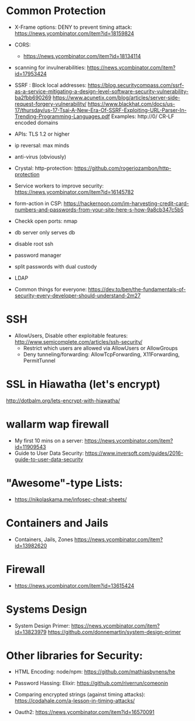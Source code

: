 

Common Protection
================
* X-Frame options: DENY to prevent timing attack:
  https://news.ycombinator.com/item?id=18159824

* CORS:
  * https://news.ycombinator.com/item?id=18134114

* scanning for invulnerabilities:
  https://news.ycombinator.com/item?id=17953424

* SSRF : Block local addresses:
  https://blog.securitycompass.com/ssrf-as-a-service-mitigating-a-design-level-software-security-vulnerability-ba2fbb690269
  https://www.acunetix.com/blog/articles/server-side-request-forgery-vulnerability/
  https://www.blackhat.com/docs/us-17/thursday/us-17-Tsai-A-New-Era-Of-SSRF-Exploiting-URL-Parser-In-Trending-Programming-Languages.pdf
  Examples:
  http://0/
  CR-LF
  encoded domains


* APIs: TLS 1.2 or higher

* ip reversal: max minds

* anti-virus (obviously)

* Crystal: http-protection: https://github.com/rogeriozambon/http-protection
* Service workers to improve security: https://news.ycombinator.com/item?id=16145782
* form-action in CSP: https://hackernoon.com/im-harvesting-credit-card-numbers-and-passwords-from-your-site-here-s-how-9a8cb347c5b5

* Checkk open ports: nmap

* db server only serves db

* disable root ssh

* password manager

* split passwords with dual custody

* LDAP

* Common things for everyone: https://dev.to/ben/the-fundamentals-of-security-every-developer-should-understand-2m27


SSH
===============================

* AllowUsers, Disable other exploitable features:
  http://www.semicomplete.com/articles/ssh-security/
  * Restrict which users are allowed via AllowUsers or AllowGroups
  * Deny tunneling/forwarding: AllowTcpForwarding, X11Forwarding, PermitTunnel



SSL in Hiawatha (let's encrypt)
===============================
http://dotbalm.org/lets-encrypt-with-hiawatha/

wallarm wap firewall
===================

* My first 10 mins on a server: https://news.ycombinator.com/item?id=11909543
* Guide to User Data Security: https://www.inversoft.com/guides/2016-guide-to-user-data-security

"Awesome"-type Lists:
=====================

* https://nikolaskama.me/infosec-cheat-sheets/

Containers and Jails
====================

* Containers, Jails, Zones
  https://news.ycombinator.com/item?id=13982620


Firewall
========

* https://news.ycombinator.com/item?id=13615424


Systems Design
==============

* System Design Primer: 
  https://news.ycombinator.com/item?id=13823979
  https://github.com/donnemartin/system-design-primer



Other libraries for Security:
==============
* HTML Encoding: node/npm: https://github.com/mathiasbynens/he
* Password Hassing: Elixir: https://github.com/riverrun/comeonin
* Comparing encrypted strings (against timing attacks): https://codahale.com/a-lesson-in-timing-attacks/

* Oauth2: https://news.ycombinator.com/item?id=16570091


